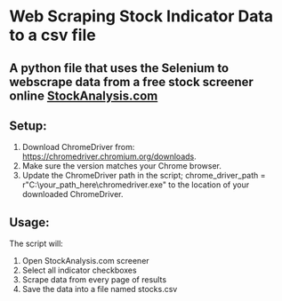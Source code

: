 # Web Scraping Stock Indicator Data to a csv file

## A python file that uses the Selenium to webscrape data from a free stock screener online [StockAnalysis.com](https://stockanalysis.com/stocks/screener/)

## Setup:
1. Download ChromeDriver from: https://chromedriver.chromium.org/downloads.
2. Make sure the version matches your Chrome browser.
3. Update the ChromeDriver path in the script; chrome_driver_path = r"C:\your_path_here\chromedriver.exe" to the location of your downloaded ChromeDriver.

## Usage:
The script will:
1. Open StockAnalysis.com screener
2. Select all indicator checkboxes
3. Scrape data from every page of results
4. Save the data into a file named stocks.csv

